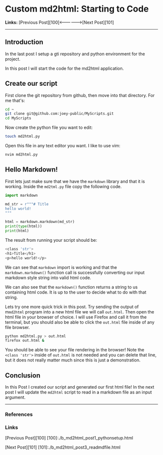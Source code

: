 # Custom md2html: Starting to Code 

**Links:** [Previous Post][100]<------>[Next Post][101]

___

## Introduction

In the last post I setup a gti repository and python environment for the project. 

In this post I will start the code for the md2html application. 

## Create our script

First clone the git repository from github, then move into that directory. For me that's: 

```bash
cd ~
git clone git@github.com:joey-public/MyScripts.git  
cd MyScripts
```

Now create the python file you want to edit:

```bash
touch md2html.py
```

Open this file in any text editor you want. I like to use vim:

```bash
nvim md2html.py
```

## Hello Markdown! 

First lets just make sure that we have the `markdown` library and that it is working. Inside the `md2tml.py` file copy the following code.

```Python
import markdown

md_str = r"""# Title
hello world!
"""

html = markdown.markdown(md_str)
print(type(html))
print(html)
```

The result from running your script should be:

```bash
<class 'str'>
<h1>Title</h1>
<p>hello world!</p>
```

We can see that `markdown` import is working and that the `markdown.markdown()` function call is successfully converting our input markdown style string into valid html code. 

We can also see that the `markdown()` function returns a string to us containing html code. It is up to the user to decide what to do with that string. 

Lets try one more quick trick in this post. Try sending the output of m`md2html` program into a new html file we will call `out.html`. Then open the html file in your browser of choice. I will use Firefox and call it from the terminal, but you should also be able to click the `out.html` file inside of any file browser. 

```bash
python md2html.py > out.html
firefox out.html &
```

You should be able to see your file rendering in the browser! Note the `<class 'str'>` inside of `out.html` is not needed and you can delete that line, but it does not really matter much since this is just a demonstration. 

## Conclusion

In this Post I created our script and generated our first html file! In the next post I will update the `md2html` script to read in a markdown file as an input argument.

___

### References

### Links

[Previous Post][100]
[100]:./b_md2html_post1_pythonsetup.html

[Next Post][101]
[101]:./b_md2html_post3_readmdfile.html

